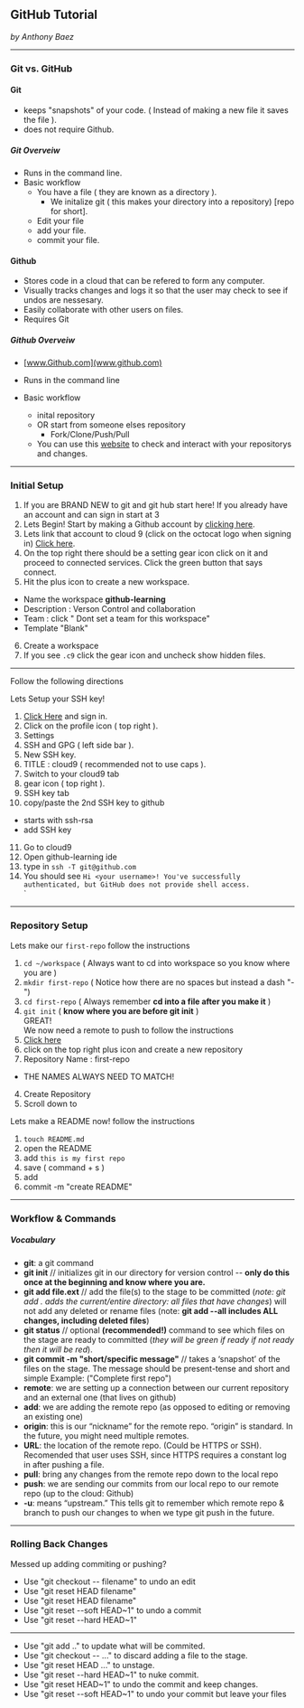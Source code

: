 ## GitHub Tutorial

_by Anthony Baez_

---
### Git vs. GitHub
#### Git 
* keeps "snapshots" of your code. ( Instead of making a new file it saves the file ).
* does not require Github.
##### Git Overveiw
* Runs in the command line.
* Basic workflow
  * You have a file ( they are known as a directory ).
    * We initalize git ( this makes your directory into a repository) [repo for short].
  * Edit your file 
  * add your file.
  * commit your file.
 
#### Github
* Stores code in a cloud that can be refered to form any computer.
* Visually tracks changes and logs it so that the user may check to see if undos are nessesary.
* Easily collaborate with other users on files.
* Requires Git
##### Github Overveiw
* [www.Github.com](www.github.com) 

* Runs in the command line
* Basic workflow
  * inital repository
  * OR start from someone elses repository 
    * Fork/Clone/Push/Pull
  * You can use this [website](www.github.com) to check and interact with your repositorys and changes.
  

---
### Initial Setup
1. If you are BRAND NEW to git and git hub start here! If you already have an account and can sign in start at 3
2. Lets Begin! Start by making a Github account by [clicking here](www.https://github.com). 
3. Lets link that account to cloud 9 (click on the octocat logo when signing in) [Click here](c9.io/login).
4. On the top right there should be a setting gear icon click on it and proceed to connected services. Click the green button that says connect.
5. Hit the plus icon to create a new workspace.
* Name the workspace **github-learning**
* Description : Verson Control and collaboration
* Team : click " Dont set a team for this workspace"
* Template "Blank"
6. Create a workspace
7. If you see `.c9` click the gear icon and uncheck show hidden files.

---

Follow the following directions

Lets Setup your SSH key!
1. [Click Here](www.github.com) and sign in.
2. Click on the profile icon ( top right ).
3. Settings 
4. SSH and GPG ( left side bar ).
5. New SSH key.
6. TITLE : cloud9 ( recommended not to use caps ).
7. Switch to your cloud9 tab
8. gear icon ( top right ).
9. SSH key tab 
10. copy/paste the 2nd SSH key to github
  * starts with ssh-rsa
  * add SSH key
11. Go to cloud9
12. Open github-learning ide
13. type in `ssh -T git@github.com`
14. You should see `Hi <your username>! You've successfully authenticated, but GitHub does not provide shell access.`  
`
---
### Repository Setup
Lets make our `first-repo`
follow the instructions 
1. `cd ~/workspace` ( Always want to cd into workspace so you know where you are )
2. `mkdir first-repo` ( Notice how there are no spaces but instead a dash "-")
3. `cd first-repo` ( Always remember **cd into a file after you make it** )
4. `git init` ( **know where you are before git init** )  
GREAT!  
We now need a remote to push to
follow the instructions  
1. [Click here](github.com)
2. click on the top right plus icon and create a new repository
3. Repository Name : first-repo
  * THE NAMES ALWAYS NEED TO MATCH!
4. Create Repository 
5. Scroll down to 

Lets make a README now!
follow the instructions
1. `touch README.md`
2. open the README
3. add `this is my first repo`
4. save ( command + s )
5. add 
6. commit -m "create README"



---
### Workflow & Commands
##### Vocabulary 
* **git**: a git command
* **git init** // initializes git in our directory for version control -- **only do this once at the beginning and know where you are.**
* **git add file.ext** // add the file(s) to the stage to be committed (_note: git add . adds the current/entire directory: all files that have changes_) will not add any deleted or rename files
(note: **git add --all  includes ALL changes, including deleted files**)
* **git status** // optional **(recommended!)** command to see which files on the stage are ready to committed (_they will be green if ready if not ready then it will be red_).
* **git commit -m "short/specific message"** // takes a ‘snapshot’ of the files on the stage. The message should be present-tense and short and simple Example: ("Complete first repo")
* **remote**: we are setting up a connection between our current repository and an external one (that lives on github)
* **add**: we are adding the remote repo (as opposed to editing or removing an existing one)
* **origin**: this is our “nickname” for the remote repo.  “origin” is standard.  In the future, you might need multiple remotes.
* **URL**: the location of the remote repo.  (Could be HTTPS or SSH). Recomended that user uses SSH, since HTTPS requires a constant log in after pushing a file.
* **pull**: bring any changes from the remote repo down to the local repo
* **push**: we are sending our commits from our local repo to our remote repo (up to the cloud: Github)
* **-u**: means “upstream.” This tells git to remember which remote repo & branch to push our changes to when we type git push in the future.
---
### Rolling Back Changes
Messed up adding commiting or pushing?
* Use "git checkout -- filename" to undo an edit
* Use "git reset HEAD filename" 
* Use "git reset HEAD filename"
* Use "git reset --soft HEAD~1" to undo a commit
* Use "git reset --hard HEAD~1"
---
* Use "git add <file>.." to update what will be commited.
* Use "git checkout -- <file>..." to discard adding a file to the stage.
* Use "git reset HEAD <file>..." to unstage.
* Use "git reset --hard HEAD~1" to nuke commit.
* Use "git reset HEAD~1" to undo the commit and keep changes.
* Use "git reset --soft HEAD~1" to undo your commit but leave your files
